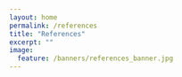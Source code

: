 ```yaml
---
layout: home
permalink: /references
title: "References"
excerpt: ""
image:
  feature: /banners/references_banner.jpg
---
```

